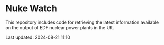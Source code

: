 # Nuke Watch

This repository includes code for retrieving the latest information available on the output of EDF nuclear power plants in the UK.

Last updated: 2024-08-21 11:10